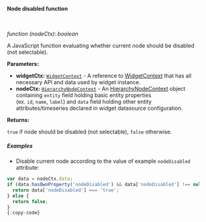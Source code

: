 #### Node disabled function

<div class="divider"></div>
<br/>

*function (nodeCtx): boolean*

A JavaScript function evaluating whether current node should be disabled (not selectable).

**Parameters:**

<ul>
  <li><b>widgetCtx:</b> <code><a href="https://github.com/winstarcloud/winstarcloud/blob/5bb6403407aa4898084832d6698aa9ea6d484889/ui-ngx/src/app/modules/home/models/widget-component.models.ts#L107" target="_blank">WidgetContext</a></code> - A reference to <a href="https://github.com/winstarcloud/winstarcloud/blob/5bb6403407aa4898084832d6698aa9ea6d484889/ui-ngx/src/app/modules/home/models/widget-component.models.ts#L107" target="_blank">WidgetContext</a> that has all necessary API 
     and data used by widget instance.
  </li>
  <li><b>nodeCtx:</b> <code><a href="https://github.com/winstarcloud/winstarcloud/blob/e264f7b8ddff05bda85c4833bf497f47f447496e/ui-ngx/src/app/modules/home/components/widget/lib/entities-hierarchy-widget.models.ts#L35" target="_blank">HierarchyNodeContext</a></code> - An 
            <a href="https://github.com/winstarcloud/winstarcloud/blob/e264f7b8ddff05bda85c4833bf497f47f447496e/ui-ngx/src/app/modules/home/components/widget/lib/entities-hierarchy-widget.models.ts#L35" target="_blank">HierarchyNodeContext</a> object
            containing <code>entity</code> field holding basic entity properties <br> (ex. <code>id</code>, <code>name</code>, <code>label</code>) and <code>data</code> field holding other entity attributes/timeseries declared in widget datasource configuration.
   </li>
</ul>

**Returns:**

`true` if node should be disabled (not selectable), `false` otherwise.

<div class="divider"></div>

##### Examples

* Disable current node according to the value of example `nodeDisabled` attribute:

```javascript
var data = nodeCtx.data;
if (data.hasOwnProperty('nodeDisabled') && data['nodeDisabled'] !== null) {
  return data['nodeDisabled'] === 'true';
} else {
  return false;
}
{:copy-code}
```

<br>
<br>
